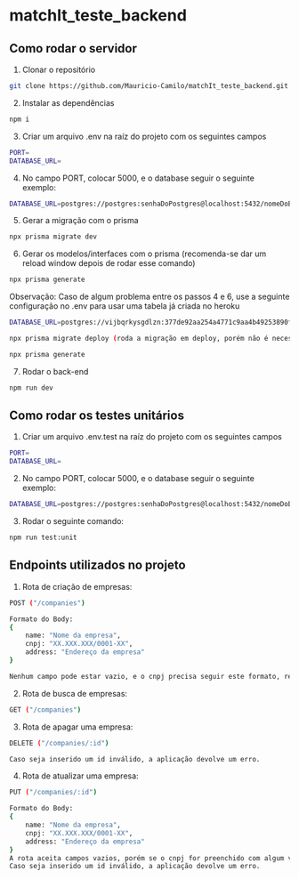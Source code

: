 # matchIt_teste_backend

## Como rodar o servidor
1. Clonar o repositório
```bash
git clone https://github.com/Mauricio-Camilo/matchIt_teste_backend.git
```
2. Instalar as dependências
```bash
npm i
```
3. Criar um arquivo .env na raíz do projeto com os seguintes campos
```bash
PORT=
DATABASE_URL=
```
4. No campo PORT, colocar 5000, e o database seguir o seguinte exemplo:
```bash
DATABASE_URL=postgres://postgres:senhaDoPostgres@localhost:5432/nomeDoBanco
```
5. Gerar a migração com o prisma
```bash
npx prisma migrate dev
```
6. Gerar os modelos/interfaces com o prisma (recomenda-se dar um reload window depois de rodar esse comando)
```bash
npx prisma generate
```
Observação: Caso de algum problema entre os passos 4 e 6, use a seguinte configuração no .env para usar uma tabela já criada no heroku
```bash
DATABASE_URL=postgres://vijbqrkysgdlzn:377de92aa254a4771c9aa4b49253890f7ae1c43288803715e8c32f10ea516b9f@ec2-44-210-228-110.compute-1.amazonaws.com:5432/dcq60gv3tdqn1r

npx prisma migrate deploy (roda a migração em deploy, porém não é necessário nesse exemplo)

npx prisma generate
```
7. Rodar o back-end
```bash
npm run dev
```
## Como rodar os testes unitários
1. Criar um arquivo .env.test na raíz do projeto com os seguintes campos
```bash
PORT=
DATABASE_URL=
```
2. No campo PORT, colocar 5000, e o database seguir o seguinte exemplo:
```bash
DATABASE_URL=postgres://postgres:senhaDoPostgres@localhost:5432/nomeDoBanco_test
```
3. Rodar o seguinte comando:
```bash
npm run test:unit
```
## Endpoints utilizados no projeto

1. Rota de criação de empresas:
```bash
POST ("/companies")

Formato do Body:
{
    name: "Nome da empresa",
    cnpj: "XX.XXX.XXX/0001-XX",
    address: "Endereço da empresa"
}

Nenhum campo pode estar vazio, e o cnpj precisa seguir este formato, respeitando os pontos, barra e traço indicados no modelo.
```
2. Rota de busca de empresas:
```bash
GET ("/companies")
```
3. Rota de apagar uma empresa:
```bash
DELETE ("/companies/:id")

Caso seja inserido um id inválido, a aplicação devolve um erro.
```
4. Rota de atualizar uma empresa:
```bash
PUT ("/companies/:id")

Formato do Body:
{
    name: "Nome da empresa",
    cnpj: "XX.XXX.XXX/0001-XX",
    address: "Endereço da empresa"
}
A rota aceita campos vazios, porém se o cnpj for preenchido com algum valor, o formato de exemplo precisa ser respeitado.
Caso seja inserido um id inválido, a aplicação devolve um erro.
```



